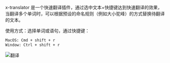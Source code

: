 x-translator 是一个快速翻译插件，通过选中文本+快捷键达到快速翻译的效果，当翻译多个单词时，可以根据预设的命名规则（例如大小驼峰）的方式替换待翻译的文本。

使用方式：选择单词或语句，通过快捷键：

```sh
MacOS: Cmd + shift + r
Window: Ctrl + shift + r
```

![翻译](https://tva1.sinaimg.cn/large/006y8mN6ly1g80yqx8v2yg30xc0j9q5k.gif)
